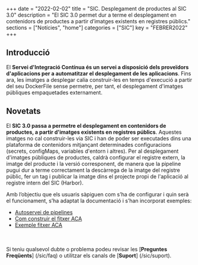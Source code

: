 +++
date        = "2022-02-02"
title       = "SIC. Desplegament de productes al SIC 3.0"
description = "El SIC 3.0 permet dur a terme el desplegament en contenidors de productes a partir d’imatges existents en registres públics."
sections    = ["Notícies", "home"]
categories  = ["SIC"]
key         = "FEBRER2022"
+++

## Introducció

El **Servei d'Integració Contínua és un servei a disposició dels proveïdors d'aplicacions per a automatitzar el desplegament
de les aplicacions**. Fins ara, les imatges a desplegar calia construir-les en temps d'execució a partir del seu DockerFile
sense permetre, per tant, el desplegament d'imatges públiques empaquetades externament.

## Novetats

El **SIC 3.0 passa a permetre el desplegament en contenidors de productes, a partir d'imatges existents en registres públics**.
Aquestes imatges no cal construir-les via SIC i han de poder ser executades dins una plataforma de contenidors mitjançant
determinades configuracions (secrets, configMaps, variables d'entorn i altres).
Per al desplegament d'imatges públiques de productes, caldrà configurar el registre extern, la imatge del producte i la
versió corresponent, de manera que la pipeline pugui dur a terme correctament la descàrrega de la imatge del registre
públic, fer un tag i publicar la imatge dins el projecte propi de l'aplicació al registre intern del SIC (Harbor).

Amb l’objectiu que els usuaris sàpiguen com s’ha de configurar i quin serà el funcionament, s’ha adaptat la documentació i s’han
incorporat exemples:

- [Autoservei de pipelines](/sic30-serveis/autoservei-pipelines/)
- [Com construir el fitxer ACA](/sic30-guies/fitxer-aca/)
- [Exemple fitxer ACA](/related/sic/3.0/aca_const_despl_external_product_openshift.yml)

<br/><br/>
Si teniu qualsevol dubte o problema podeu revisar les [**Preguntes Freqüents**] (/sic/faq) o utilitzar els canals de [**Suport**] (/sic/suport).